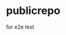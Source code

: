 # publicrepo
for e2e test
























































































































































































































































































































































































































































































































































































































































































































































































































































































































































































































































































































































































































































































































































































































































































































































































































































































































































































































































































































































































































































